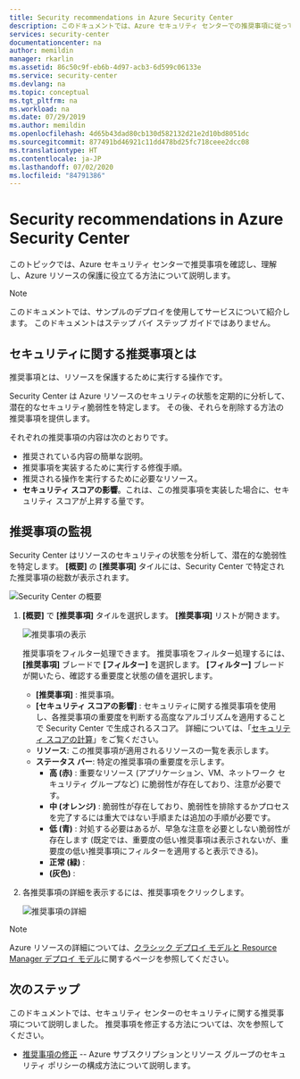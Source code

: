 ```yaml
---
title: Security recommendations in Azure Security Center
description: このドキュメントでは、Azure セキュリティ センターでの推奨事項に従ってご使用の Azure のリソースを保護し、セキュリティ ポリシーを使用してコンプライアンスを順守する方法について説明します。
services: security-center
documentationcenter: na
author: memildin
manager: rkarlin
ms.assetid: 86c50c9f-eb6b-4d97-acb3-6d599c06133e
ms.service: security-center
ms.devlang: na
ms.topic: conceptual
ms.tgt_pltfrm: na
ms.workload: na
ms.date: 07/29/2019
ms.author: memildin
ms.openlocfilehash: 4d65b43dad80cb130d582132d21e2d10bd8051dc
ms.sourcegitcommit: 877491bd46921c11dd478bd25fc718ceee2dcc08
ms.translationtype: HT
ms.contentlocale: ja-JP
ms.lasthandoff: 07/02/2020
ms.locfileid: "84791386"
---
```

# <a name="security-recommendations-in-azure-security-center"></a>Security recommendations in Azure Security Center 
このトピックでは、Azure セキュリティ センターで推奨事項を確認し、理解し、Azure リソースの保護に役立てる方法について説明します。

> [!NOTE]
> このドキュメントでは、サンプルのデプロイを使用してサービスについて紹介します。  このドキュメントはステップ バイ ステップ ガイドではありません。
>

## <a name="what-are-security-recommendations"></a>セキュリティに関する推奨事項とは

推奨事項とは、リソースを保護するために実行する操作です。

Security Center は Azure リソースのセキュリティの状態を定期的に分析して、潜在的なセキュリティ脆弱性を特定します。 その後、それらを削除する方法の推奨事項を提供します。

それぞれの推奨事項の内容は次のとおりです。

- 推奨されている内容の簡単な説明。
- 推奨事項を実装するために実行する修復手順。 <!-- In some cases, Quick Fix remediation is available. -->
- 推奨される操作を実行するために必要なリソース。
- **セキュリティ スコアの影響**。これは、この推奨事項を実装した場合に、セキュリティ スコアが上昇する量です。

## <a name="monitor-recommendations"></a>推奨事項の監視<a name="monitor-recommendations"></a>

Security Center はリソースのセキュリティの状態を分析して、潜在的な脆弱性を特定します。 **[概要]** の **[推奨事項]** タイルには、Security Center で特定された推奨事項の総数が表示されます。

![Security Center の概要](./media/security-center-recommendations/asc-overview.png)

1. **[概要]** で **[推奨事項]** タイルを選択します。 **[推奨事項]** リストが開きます。

      ![推奨事項の表示](./media/security-center-recommendations/view-recommendations.png)

    推奨事項をフィルター処理できます。 推奨事項をフィルター処理するには、 **[推奨事項]** ブレードで **[フィルター]** を選択します。 **[フィルター]** ブレードが開いたら、確認する重要度と状態の値を選択します。

   * **[推奨事項]** : 推奨事項。
   * **[セキュリティ スコアの影響]** : セキュリティに関する推奨事項を使用し、各推奨事項の重要度を判断する高度なアルゴリズムを適用することで Security Center で生成されるスコア。 詳細については、「[セキュリティ スコアの計算](secure-score-security-controls.md#how-your-secure-score-is-calculated)」をご覧ください。
   * **リソース**: この推奨事項が適用されるリソースの一覧を表示します。
   * **ステータス バー**: 特定の推奨事項の重要度を示します。
       * **高 (赤)** : 重要なリソース (アプリケーション、VM、ネットワーク セキュリティ グループなど) に脆弱性が存在しており、注意が必要です。
       * **中 (オレンジ)** : 脆弱性が存在しており、脆弱性を排除するかプロセスを完了するには重大ではない手順または追加の手順が必要です。
       * **低 (青)** : 対処する必要はあるが、早急な注意を必要としない脆弱性が存在します (既定では、重要度の低い推奨事項は表示されないが、重要度の低い推奨事項にフィルターを適用すると表示できる)。 
       * **正常 (緑)** :
       * **(灰色)** :

1. 各推奨事項の詳細を表示するには、推奨事項をクリックします。

    ![推奨事項の詳細](./media/security-center-recommendations/recommendation-details.png)

>[!NOTE] 
> Azure リソースの詳細については、[クラシック デプロイ モデルと Resource Manager デプロイ モデル](../azure-classic-rm.md)に関するページを参照してください。
 
## <a name="next-steps"></a>次のステップ

このドキュメントでは、セキュリティ センターのセキュリティに関する推奨事項について説明しました。 推奨事項を修正する方法については、次を参照してください。

* [推奨事項の修正](security-center-remediate-recommendations.md) -- Azure サブスクリプションとリソース グループのセキュリティ ポリシーの構成方法について説明します。
